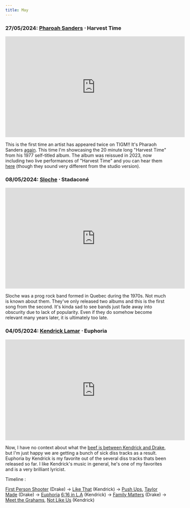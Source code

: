 ```yaml
---
title: May
---
```

### **27/05/2024**: [Pharoah Sanders](https://www.pharoahsanders.com) ⋅ Harvest Time
<iframe src="https://www.youtube.com/embed/P8sN5cwBGHM" width="560" height="315" title="A YouTube video" frameborder="0" allowfullscreen></iframe>

This is the first time an artist has appeared twice on TIGM!! It's Pharaoh Sanders [again](/docs/TIGM/2023/October.md#15102023-pharoah-sanders--kazuko). This time I'm showcasing the 20 minute long "Harvest Time" from his 1977 self-titled album. The album was reissued in 2023, now including two live performances of "Harvest Time" and you can hear them [here](https://pharoahsanders.bandcamp.com/album/pharoah) (though they sound very different from the studio version).

### **08/05/2024**: [Sloche](https://en.wikipedia.org/wiki/Sloche_(band)) ⋅ Stadaconé
<iframe src="https://www.youtube.com/embed/SI8wDr0avGo" width="560" height="315" title="A YouTube video" frameborder="0" allowfullscreen></iframe>

Sloche was a prog rock band formed in Quebec during the 1970s. Not much is known about them. They've only released two albums and this is the first song from the second. It's kinda sad to see bands just fade away into obscurity due to lack of popularity. Even if they do somehow become relevant many years later, it is ultimately too late. 


### **04/05/2024**: [Kendrick Lamar](https://oklama.com) ⋅ Euphoria 
<iframe src="https://www.youtube.com/embed/fAqa1ozCuj8" width="560" height="315" title="A YouTube video" frameborder="0" allowfullscreen></iframe>

Now, I have no context about what the [beef is between Kendrick and Drake](https://en.wikipedia.org/wiki/Drake–Kendrick_Lamar_feud), but I'm just happy we are getting a bunch of sick diss tracks as a result. Euphoria by Kendrick is my favorite out of the several diss tracks thats been released so far. I like Kendrick's music in general, he's one of my favorites and is a very brilliant lyricist.

Timeline :

[First Person Shooter](https://www.youtube.com/watch?v=Xty2gi5cMa8) (Drake) -> [Like That](https://www.youtube.com/watch?v=N9bKBAA22Go) (Kendrick) -> [Push Ups](https://www.youtube.com/watch?v=HKH9p19PRLA&pp=ygUIcHVzaCB1cHM%3D), [Taylor Made](https://www.youtube.com/watch?v=MM0J1szDoPM&pp=ygURdGF5bG9yIG1hZGUgZHJha2U%3D) (Drake) -> [Euphoria](https://www.youtube.com/watch?v=NPqDIwWMtxg&pp=ygUIZXVwaG9yaWE%3D) [6:16 in L.A](https://www.youtube.com/watch?v=MabjUIUj6uo&pp=ygUKNjoxNiBpbiBsYQ%3D%3D) (Kendrick) -> [Family Matters](https://www.youtube.com/watch?v=iIT1vJScMM0&pp=ygUOZmFtaWx5IG1hdHRlcnM%3D) (Drake) -> [Meet the Grahams](https://www.youtube.com/watch?v=2QiFl9Dc7D0&t=134s&pp=ygUQbWVldCB0aGUgZ3JhaGFtcw%3D%3D), [Not Like Us](https://www.youtube.com/watch?v=T6eK-2OQtew) (Kendrick)

